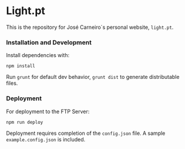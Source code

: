 # Light.pt

This is the repository for José Carneiro´s personal website, `light.pt`.

### Installation and Development

Install dependencies with:

```
npm install
```

Run `grunt` for default dev behavior, `grunt dist` to generate distributable files.

### Deployment

For deployment to the FTP Server:

```
npm run deploy
```

Deployment requires completion of the `config.json` file. A sample `example.config.json` is included.

